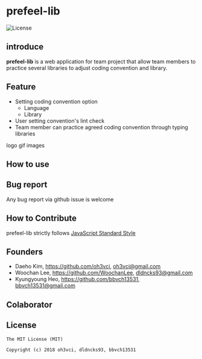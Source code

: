 # prefeel-lib
![License](https://img.shields.io/github/license/mashape/apistatus.svg)

## introduce
 **prefeel-lib** is a web application for team project that allow team members to practice several libraries to adjust coding convention and library.

## Feature
- Setting coding convention option
	- Language
	- Library 
- User setting convention's lint check
- Team member can practice agreed coding convention through typing libraries

logo
gif images


## How to use

## Bug report
Any bug report via github issue is welcome
## How to Contribute

prefeel-lib strictly follows [JavaScript Standard Style](https://standardjs.com/)
## Founders
- Daeho Kim, https://github.com/oh3vci, oh3vci@gmail.com
- Woochan Lee, https://github.com/WoochanLee, dldncks93@gmail.com
- Kyungyoung Heo, https://github.com/bbvch13531, bbvch13531@gmail.com

## Colaborator



## License
```
The MIT License (MIT)

Copyright (c) 2018 oh3vci, dldncks93, bbvch13531
```